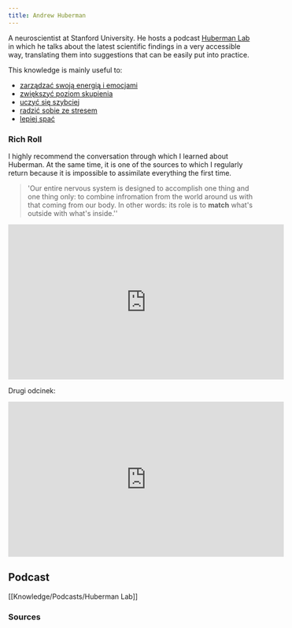 ```yaml
---
title: Andrew Huberman
---
```


A neuroscientist at Stanford University. He hosts a podcast [Huberman Lab](https://hubermanlab.com/) in which he talks about the latest scientific findings in a very accessible way, translating them into suggestions that can be easily put into practice.

This knowledge is mainly useful to:
- [zarządzać swoją energią i emocjami](https://hubermanlab.com/the-science-of-emotions-relationships/)
- [zwiększyć poziom skupienia](https://hubermanlab.com/how-to-focus-to-change-your-brain/)
- [uczyć się szybciej](https://hubermanlab.com/using-failures-movement-and-balance-to-learn-faster/)
- [radzić sobie ze stresem](https://hubermanlab.com/tools-for-managing-stress-and-anxiety/)
- [lepiej spać](https://hubermanlab.com/master-your-sleep-and-be-more-alert-when-awake/)

### Rich Roll
I highly recommend the conversation through which I learned about Huberman. At the same time, it is one of the sources to which I regularly return because it is impossible to assimilate everything the first time.

> 'Our entire nervous system is designed to accomplish one thing and one thing only: to combine infromation from the world around us with that coming from our body. In other words: its role is to **match** what's outside with what's inside.''

<iframe width="560" height="315" src="https://www.youtube.com/embed/SwQhKFMxmDY" title="YouTube video player" frameborder="0" allow="accelerometer; autoplay; clipboard-write; encrypted-media; gyroscope; picture-in-picture" allowfullscreen></iframe>

Drugi odcinek:
<iframe width="560" height="315" src="https://www.youtube.com/embed/2ekdc6jCu2E" title="YouTube video player" frameborder="0" allow="accelerometer; autoplay; clipboard-write; encrypted-media; gyroscope; picture-in-picture" allowfullscreen></iframe>

## Podcast
[[Knowledge/Podcasts/Huberman Lab]]

### Sources

